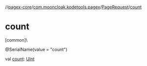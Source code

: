 //[pagex-core](../../../index.md)/[com.mooncloak.kodetools.pagex](../index.md)/[PageRequest](index.md)/[count](count.md)

# count

[common]\

@SerialName(value = &quot;count&quot;)

val [count](count.md): [UInt](https://kotlinlang.org/api/latest/jvm/stdlib/kotlin/-u-int/index.html)
